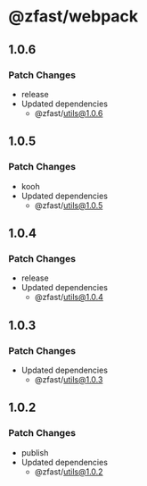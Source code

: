 # @zfast/webpack

## 1.0.6

### Patch Changes

- release
- Updated dependencies
  - @zfast/utils@1.0.6

## 1.0.5

### Patch Changes

- kooh
- Updated dependencies
  - @zfast/utils@1.0.5

## 1.0.4

### Patch Changes

- release
- Updated dependencies
  - @zfast/utils@1.0.4

## 1.0.3

### Patch Changes

- Updated dependencies
  - @zfast/utils@1.0.3

## 1.0.2

### Patch Changes

- publish
- Updated dependencies
  - @zfast/utils@1.0.2
